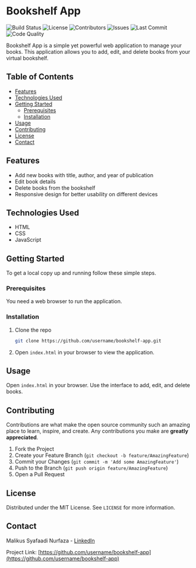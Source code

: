 
# Bookshelf App

![Build Status](https://img.shields.io/badge/build-passing-brightgreen)
![License](https://img.shields.io/badge/license-MIT-blue)
![Contributors](https://img.shields.io/github/contributors/username/bookshelf-app)
![Issues](https://img.shields.io/github/issues/username/bookshelf-app)
![Last Commit](https://img.shields.io/github/last-commit/username/bookshelf-app)
![Code Quality](https://img.shields.io/codacy/grade/xxxxxxxxxxxx) <!-- Replace with actual Codacy ID -->

Bookshelf App is a simple yet powerful web application to manage your books. This application allows you to add, edit, and delete books from your virtual bookshelf.

## Table of Contents

- [Features](#features)
- [Technologies Used](#technologies-used)
- [Getting Started](#getting-started)
  - [Prerequisites](#prerequisites)
  - [Installation](#installation)
- [Usage](#usage)
- [Contributing](#contributing)
- [License](#license)
- [Contact](#contact)

## Features

- Add new books with title, author, and year of publication
- Edit book details
- Delete books from the bookshelf
- Responsive design for better usability on different devices

## Technologies Used

- HTML
- CSS
- JavaScript

## Getting Started

To get a local copy up and running follow these simple steps.

### Prerequisites

You need a web browser to run the application.

### Installation

1. Clone the repo

   ```sh
   git clone https://github.com/username/bookshelf-app.git
   ```

2. Open `index.html` in your browser to view the application.

## Usage

Open `index.html` in your browser. Use the interface to add, edit, and delete books.

## Contributing

Contributions are what make the open source community such an amazing place to learn, inspire, and create. Any contributions you make are **greatly appreciated**.

1. Fork the Project
2. Create your Feature Branch (`git checkout -b feature/AmazingFeature`)
3. Commit your Changes (`git commit -m 'Add some AmazingFeature'`)
4. Push to the Branch (`git push origin feature/AmazingFeature`)
5. Open a Pull Request

## License

Distributed under the MIT License. See `LICENSE` for more information.

## Contact

Malikus Syafaadi Nurfaza - [LinkedIn](https://www.linkedin.com/in/malikussyafaadinurfaza/)

Project Link: [https://github.com/username/bookshelf-app](https://github.com/username/bookshelf-app)
